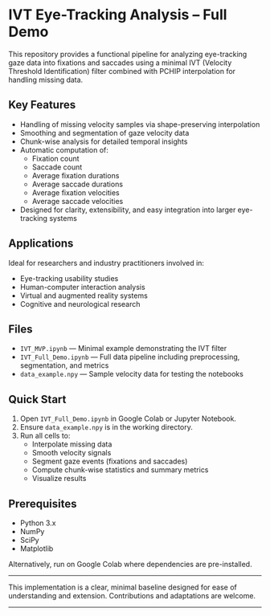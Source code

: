 # IVT Eye-Tracking Analysis – Full Demo

This repository provides a functional pipeline for analyzing eye-tracking gaze data into fixations and saccades using a minimal IVT (Velocity Threshold Identification) filter combined with PCHIP interpolation for handling missing data.

## Key Features
- Handling of missing velocity samples via shape-preserving interpolation
- Smoothing and segmentation of gaze velocity data
- Chunk-wise analysis for detailed temporal insights
- Automatic computation of:
  - Fixation count
  - Saccade count
  - Average fixation durations
  - Average saccade durations
  - Average fixation velocities
  - Average saccade velocities
- Designed for clarity, extensibility, and easy integration into larger eye-tracking systems

## Applications
Ideal for researchers and industry practitioners involved in:
- Eye-tracking usability studies
- Human-computer interaction analysis
- Virtual and augmented reality systems
- Cognitive and neurological research

## Files
- `IVT_MVP.ipynb` — Minimal example demonstrating the IVT filter
- `IVT_Full_Demo.ipynb` — Full data pipeline including preprocessing, segmentation, and metrics
- `data_example.npy` — Sample velocity data for testing the notebooks

## Quick Start
1. Open `IVT_Full_Demo.ipynb` in Google Colab or Jupyter Notebook.
2. Ensure `data_example.npy` is in the working directory.
3. Run all cells to:
   - Interpolate missing data
   - Smooth velocity signals
   - Segment gaze events (fixations and saccades)
   - Compute chunk-wise statistics and summary metrics
   - Visualize results

## Prerequisites
- Python 3.x
- NumPy
- SciPy
- Matplotlib

Alternatively, run on Google Colab where dependencies are pre-installed.

---

This implementation is a clear, minimal baseline designed for ease of understanding and extension. Contributions and adaptations are welcome.

---
